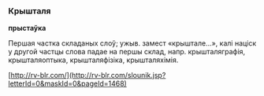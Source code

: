 ### Крышталя
**прыстаўка**

Першая частка складаных слоў; ужыв. замест «крыштале...», калі націск у другой частцы слова падае на першы склад, напр. крышталяграфія, крышталяоптыка, крышталяфізіка, крышталяхімія.

<a rel="author">[http://rv-blr.com/](http://rv-blr.com/slounik.jsp?letterId=0&maskId=0&pageId=1468)</a>
